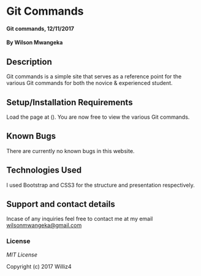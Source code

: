 # Git Commands 

#### Git commands, 12/11/2017

#### By **Wilson Mwangeka**

## Description

Git commands is a simple site that serves as a reference point for the various Git commands for both the novice & experienced student.

## Setup/Installation Requirements

Load the page at ().
You are now free to view the various Git commands. 

## Known Bugs
There are currently no known bugs in this website.

## Technologies Used

I used Bootstrap and CSS3 for the structure and presentation respectively.

## Support and contact details

Incase of any inquiries feel free to contact me at my email wilsonmwangeka@gmail.com

### License

*MIT License*

Copyright (c) 2017 Williz4 